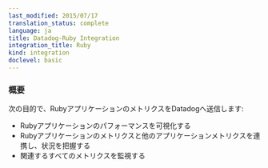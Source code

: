 ```yaml
---
last_modified: 2015/07/17
translation_status: complete
language: ja
title: Datadog-Ruby Integration
integration_title: Ruby
kind: integration
doclevel: basic
---
```


<!-- Connect your Ruby applications to Datadog to:

* Visualize their performance
* Correlate their performance with the rest of your applications
* Monitor any relevant metric -->

### 概要


次の目的で、RubyアプリケーションのメトリクスをDatadogへ送信します:

* Rubyアプリケーションのパフォーマンスを可視化する
* Rubyアプリケーションのメトリクスと他のアプリケーションメトリクスを連携し、状況を把握する
* 関連するすべてのメトリクスを監視する
